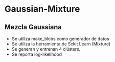 # Gaussian-Mixture
## Mezcla Gaussiana
- Se utiliza make_blobs como generador de datos
- Se utiliza la herramienta de Sckit Learn (Mixture)
- Se generan y entrenan 4 clústers.
- Se reporta log-likelihood
